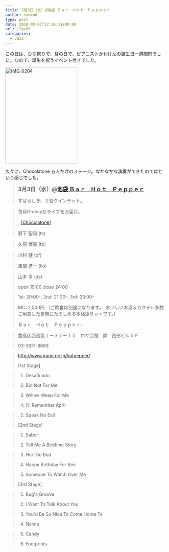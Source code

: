 ```yaml
---
title: 3月3日（水）@池袋 Ｂａｒ　Ｈｏｔ　Ｐｅｐｐｅｒ
author: eawind
type: post
date: 2010-03-07T12:10:11+09:00
url: /?p=90
categories:
  - Jazz
---
```

この日は、ひな祭りで、耳の日で、ピアニストかわけんの誕生日一週間前でした。なので、誕生を祝うイベント付きでした。

<span class="mt-enclosure mt-enclosure-image" style="display: inline;"><a href="/img/wp/2010/03/IMG_0204.jpg"><img class="alignnone size-medium wp-image-897" src="/img/wp/2010/03/IMG_0204.jpg" alt="IMG_0204" width="225" height="300" srcset="/img/wp/2010/03/IMG_0204.jpg 225w, /img/wp/2010/03/IMG_0204-768x1024.jpg 768w, /img/wp/2010/03/IMG_0204.jpg 1536w" sizes="(max-width: 225px) 100vw, 225px" /></a></span>

久々に、Chocolatone 五人だけのステージ。なかなかな演奏ができたのではという感じでした。

> <big><strong>3月3日（水）@<a href="http://jazzhotpepper.com/" target="_blank">池袋 Ｂａｒ　Ｈｏｔ　Ｐｅｐｐｅｒ</a></strong></big>
>
> すばらしき、２管クインテット。

> 毎月Groovyなライブをお届け。
>
> 【[Chocolatone][1]】

> 野下 聖司 (ts)

> 久原 博高 (tp)

> 川村 健 (pf)

> 風間 進一 (bs)

> 山本 亨 (ds)
>
> open 19:00 close 24:00

> 1st: 20:00-, 2nd: 21:30-, 3rd: 23:00-
>
> MC: 2,500円 （ご飲食は別途になります。　おいしいお酒＆カクテル多数ご用意した気軽にたのしめる本格派Ｂａｒです。）
>
> Ｂａｒ　Ｈｏｔ　Ｐｅｐｐｅｒ:

> 豊島区西池袋１ー３７ー１５　ロサ会館　隣　西形ビル５Ｆ

> 03-3971-8669

> <a href="http://jazzhotpepper.com/" target="_blank">http://www.qurie.ne.jp/hotpepper/</a>
>
> [1st Stage]

> 1. Desafinado

> 2. But Not For Me

> 3. Willow Weep For Me

> 4. I'll Remember April

> 5. Speak No Evil
>
> [2nd Stage]

> 1. Sabor

> 2. Tell Me A Bedtime Story

> 3. Hurt So Bud

> 4. Happy Birthday For Ken

> 5. Someone To Watch Over Me
>
> [3rd Stage]

> 1. Bug's Groove

> 2. I Want To Talk About You

> 3. You'd Be So Nice To Come Home To

> 4. Naima

> 5. Candy

> 6. Footprints

 [1]: http://www.eawind.net/?page_id=930
